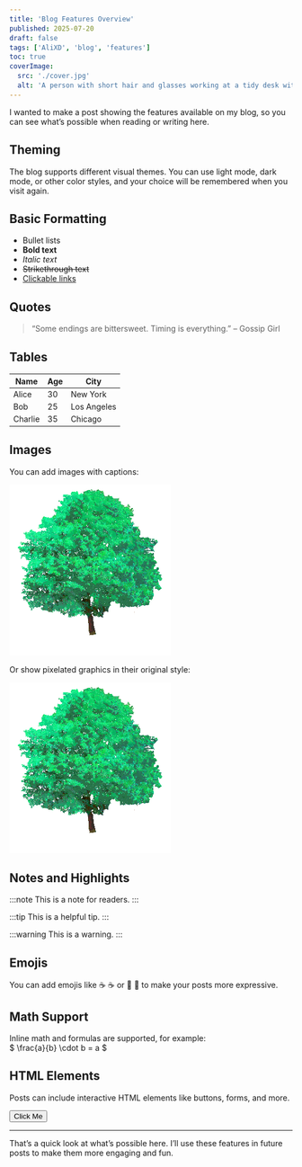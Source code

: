 ```yaml
---
title: 'Blog Features Overview'
published: 2025-07-20
draft: false
tags: ['AliXD', 'blog', 'features']
toc: true
coverImage:
  src: './cover.jpg'
  alt: 'A person with short hair and glasses working at a tidy desk with a computer, lamp, and notebook.'
---
```


I wanted to make a post showing the features available on my blog, so you can see what’s possible when reading or writing here.

## Theming

The blog supports different visual themes. You can use light mode, dark mode, or other color styles, and your choice will be remembered when you visit again.

## Basic Formatting

- Bullet lists
- **Bold text**
- _Italic text_
- ~~Strikethrough text~~
- [Clickable links](https://www.example.com)

## Quotes

> “Some endings are bittersweet. Timing is everything.” – Gossip Girl

## Tables

| Name    | Age | City        |
| ------- | --- | ----------- |
| Alice   | 30  | New York    |
| Bob     | 25  | Los Angeles |
| Charlie | 35  | Chicago     |

## Images

You can add images with captions:

![Pixel art of a tree](PixelatedGreenTreeSide.png 'Pixel art example')

Or show pixelated graphics in their original style:

![Pixel art of a tree #pixelated](PixelatedGreenTreeSide.png 'Pixel art with correct scaling')

## Notes and Highlights

:::note
This is a note for readers.
:::

:::tip
This is a helpful tip.
:::

:::warning
This is a warning.
:::

## Emojis

You can add emojis like :coffee: ☕ or :star_struck: 🤩 to make your posts more expressive.

## Math Support

Inline math and formulas are supported, for example:  
$ \frac{a}{b} \cdot b = a $

## HTML Elements

Posts can include interactive HTML elements like buttons, forms, and more.

<button>Click Me</button>

---

That’s a quick look at what’s possible here. I’ll use these features in future posts to make them more engaging and fun.
